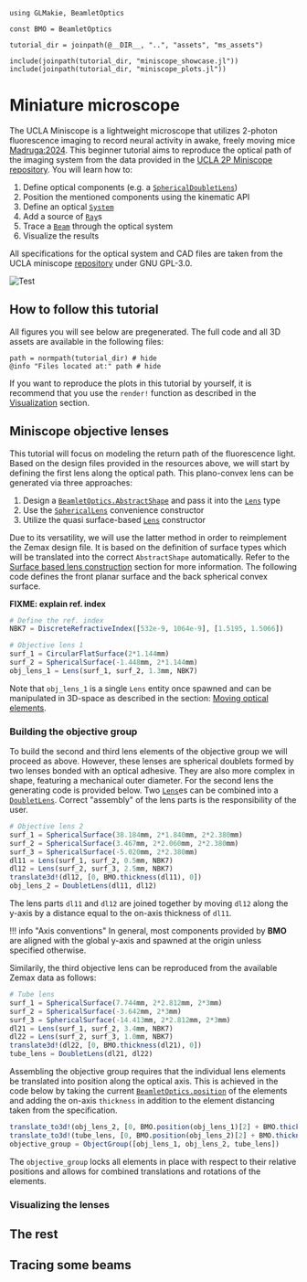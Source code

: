 ```@setup miniscope
using GLMakie, BeamletOptics

const BMO = BeamletOptics

tutorial_dir = joinpath(@__DIR__, "..", "assets", "ms_assets")

include(joinpath(tutorial_dir, "miniscope_showcase.jl"))
include(joinpath(tutorial_dir, "miniscope_plots.jl"))
```

# Miniature microscope

The UCLA Miniscope is a lightweight microscope that utilizes 2-photon fluorescence imaging to record neural activity in awake, freely moving mice [Madruga:2024](@cite). This beginner tutorial aims to reproduce the optical path of the imaging system from the data provided in the [UCLA 2P Miniscope repository](https://github.com/golshanilab/UCLA_2P_Miniscope). You will learn how to:

1. Define optical components (e.g. a [`SphericalDoubletLens`](@ref))
2. Position the mentioned components using the kinematic API
3. Define an optical [`System`](@ref)
4. Add a source of [`Ray`](@ref)s 
5. Trace a [`Beam`](@ref) through the optical system
6. Visualize the results 

All specifications for the optical system and CAD files are taken from the UCLA miniscope [repository](https://github.com/golshanilab/UCLA_2P_Miniscope) under GNU GPL-3.0.

![Test](test.png)

## How to follow this tutorial

All figures you will see below are pregenerated. The full code and all 3D assets are available in the following files:

```@example miniscope
path = normpath(tutorial_dir) # hide
@info "Files located at:" path # hide
```

If you want to reproduce the plots in this tutorial by yourself, it is recommend that you use the `render!` function as described in the [Visualization](@ref) section.

## Miniscope objective lenses

This tutorial will focus on modeling the return path of the fluorescence light. Based on the design files provided in the resources above, we will start by defining the first lens along the optical path. This plano-convex lens can be generated via three approaches:

1. Design a [`BeamletOptics.AbstractShape`](@ref) and pass it into the [`Lens`](@ref) type
2. Use the [`SphericalLens`](@ref) convenience constructor
3. Utilize the quasi surface-based [`Lens`](@ref) constructor

Due to its versatility, we will use the latter method in order to reimplement the Zemax design file. It is based on the definition of surface types which will be translated into the correct `AbstractShape` automatically. Refer to the [Surface based lens construction](@ref) section for more information. The following code defines the front planar surface and the back spherical convex surface.

**FIXME: explain ref. index**

```julia
# Define the ref. index
NBK7 = DiscreteRefractiveIndex([532e-9, 1064e-9], [1.5195, 1.5066])

# Objective lens 1
surf_1 = CircularFlatSurface(2*1.144mm)
surf_2 = SphericalSurface(-1.448mm, 2*1.144mm)
obj_lens_1 = Lens(surf_1, surf_2, 1.3mm, NBK7)
```

Note that `obj_lens_1` is a single `Lens` entity once spawned and can be manipulated in 3D-space as described in the section: [Moving optical elements](@ref).

### Building the objective group

To build the second and third lens elements of the objective group we will proceed as above. However, these lenses are spherical doublets formed by two lenses bonded with an optical adhesive. They are also more complex in shape, featuring a mechanical outer diameter. For the second lens the generating code is provided below. Two [`Lens`](@ref)es can be combined into a [`DoubletLens`](@ref). Correct "assembly" of the lens parts is the responsibility of the user.

```julia
# Objective lens 2
surf_1 = SphericalSurface(38.184mm, 2*1.840mm, 2*2.380mm)
surf_2 = SphericalSurface(3.467mm, 2*2.060mm, 2*2.380mm)
surf_3 = SphericalSurface(-5.020mm, 2*2.380mm)
dl11 = Lens(surf_1, surf_2, 0.5mm, NBK7)
dl12 = Lens(surf_2, surf_3, 2.5mm, NBK7)
translate3d!(dl12, [0, BMO.thickness(dl11), 0])
obj_lens_2 = DoubletLens(dl11, dl12)
```

The lens parts `dl11` and `dl12` are joined together by moving `dl12` along the y-axis by a distance equal to the on-axis thickness of `dl11`.

!!! info "Axis conventions"
    In general, most components provided by **BMO** are aligned with the global y-axis and spawned at the origin unless specified otherwise.

Similarily, the third objective lens can be reproduced from the available Zemax data as follows:

```julia
# Tube lens
surf_1 = SphericalSurface(7.744mm, 2*2.812mm, 2*3mm)
surf_2 = SphericalSurface(-3.642mm, 2*3mm)
surf_3 = SphericalSurface(-14.413mm, 2*2.812mm, 2*3mm)
dl21 = Lens(surf_1, surf_2, 3.4mm, NBK7)
dl22 = Lens(surf_2, surf_3, 1.0mm, NBK7)
translate3d!(dl22, [0, BMO.thickness(dl21), 0])
tube_lens = DoubletLens(dl21, dl22)
```

Assembling the objective group requires that the individual lens elements be translated into position along the optical axis. This is achieved in the code below by taking the current [`BeamletOptics.position`](@ref) of the elements and adding the on-axis `thickness` in addition to the element distancing taken from the specification.

```julia
translate_to3d!(obj_lens_2, [0, BMO.position(obj_lens_1)[2] + BMO.thickness(obj_lens_1) + 3.344mm, 0])
translate_to3d!(tube_lens, [0, BMO.position(obj_lens_2)[2] + BMO.thickness(obj_lens_2) + 2mm, 0])
objective_group = ObjectGroup([obj_lens_1, obj_lens_2, tube_lens])
```

The `objective_group` locks all elements in place with respect to their relative positions and allows for combined translations and rotations of the elements.

### Visualizing the lenses

## The rest

## Tracing some beams